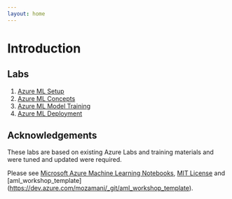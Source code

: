 ```yaml
---
layout: home
---
```


# Introduction

## Labs

1. [Azure ML Setup](./labs/0_setup/setup.md) 
1. [Azure ML Concepts](./labs/1_concepts/concepts.md)
1. [Azure ML Model Training](./labs/2_training/training.md)
1. [Azure ML Deployment](./labs/3_deployment/deployment.md)

## Acknowledgements

These labs are based on existing Azure Labs and training materials and were tuned and updated were required.

Please see [Microsoft Azure Machine Learning Notebooks](https://github.com/Azure/MachineLearningNotebooks), [MIT License](https://github.com/Azure/MachineLearningNotebooks/blob/master/LICENSE) and [aml_workshop_template] (https://dev.azure.com/mozamani/_git/aml_workshop_template).

